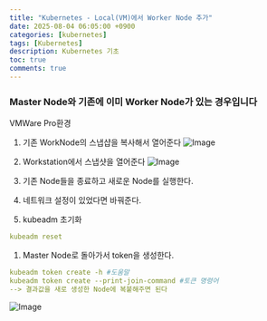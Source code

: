```yaml
---
title: "Kubernetes - Local(VM)에서 Worker Node 추가"
date: 2025-08-04 06:05:00 +0900
categories: [kubernetes]
tags: [Kubernetes]
description: Kubernetes 기초
toc: true
comments: true
---
```


### Master Node와 기존에 이미 Worker Node가 있는 경우입니다

VMWare Pro환경

1. 기존 WorkNode의 스냅샵을 복사해서 열어준다
![Image](https://prod-files-secure.s3.us-west-2.amazonaws.com/e6db513d-ec54-40ff-aa74-2487b0bcfe15/21b55de0-e97e-4c3e-8482-c14068e3facf/Untitled.png?X-Amz-Algorithm=AWS4-HMAC-SHA256&X-Amz-Content-Sha256=UNSIGNED-PAYLOAD&X-Amz-Credential=ASIAZI2LB4667EF6MM5G%2F20250804%2Fus-west-2%2Fs3%2Faws4_request&X-Amz-Date=20250804T072124Z&X-Amz-Expires=3600&X-Amz-Security-Token=IQoJb3JpZ2luX2VjEAcaCXVzLXdlc3QtMiJGMEQCIB7AHhVtbVPvD0H7G861cwA50W86VuaD7iPyONZ%2FsoJrAiAkJMe3bUB2%2FS%2FOKZCRcT4djQv5V6MCNvZp9vuLHzFUwir%2FAwhAEAAaDDYzNzQyMzE4MzgwNSIMk1yj8ynJ2gmPmdMqKtwDQtjtvJyzAhwpHXXPvO8ANBhj2xpQtLURZ2h7dHVcjs5pUoE%2F42NQAlZ1YZVUgTTst400yQ7FuaeZ6zR1DYoZqcqCIrCS6Y1Ii%2BTe1SedvXi0HRHKDUBgdZdPDjDthu6z%2Bnj7kdPYtBhlak7AJa%2FX3ATBFyI95K8h4FKTs3aZh70WG6wgVLXq%2FwELM0FOF0K7xMRD5G8T2imwLQceTLsjtHA9tdcUFpW3DLvlL7HY3GtcD7%2FVDUSEUmT2lCp0u63wnNYc0bJg6n5GefYE6kovj0bpoOvGEMh5pyyqG3jOxblb94hncpYtAxNSYIo7VqleMWyv6xZFAVxfYU3O3sqN8AP50EGAQ%2BVNGqyCJimRwo4hftthYkCBIPn%2F5ypUGffC%2FxSUM%2FD%2FY7JdRlP5b6uJAf6lhy9dztDTdk85Ihk09fDinNgI%2FHZVryf%2BDFf2bLM5TDw4oM5eU6wOmIj7KsjH7lx0m9GJaIiBKSLazuLbI37b2eYeYIdSFR%2FPzNK07Kij3LRt06s7ihuBoCltqgUFEoqIT8D%2Fyny9Om%2BdtS3XEDSD2hsgpvS4iJkMSDu6RtUJYbsyN5fMwG%2F1LGZ%2FovD0Wf8WI5bqrCvo80m24bNV1R3omFvXGWT9EkDkPSswzLbBxAY6pgG2c80%2BKDim0AvuOHFrgeFohRUYrHpDjk3edvNWcqK9CLhWJkoAG3P2jl89JtiBBFgThnnYnclb%2BLA6jAOeTacjyF9PesKLFYzdXkcmobMQy9u5aCGLZeiY8KSd3GSy0jzHQRglzbrEaFp3CGsTCPpDjoonCv%2FP7gYz7CS8BoMeDXXoK1%2Bm%2Bwcrnvj3ZcEAfqMYF9dR%2B0oYWcVIYC0V%2F7oqOca1Ub08&X-Amz-Signature=fc9d7e232065f1c9cf51e5a9a7f8f3188d6bdf38a4b59b1a6eb39bb2ddf0e6ce&X-Amz-SignedHeaders=host&x-amz-checksum-mode=ENABLED&x-id=GetObject)

1. Workstation에서 스냅샷을 열어준다
![Image](https://prod-files-secure.s3.us-west-2.amazonaws.com/e6db513d-ec54-40ff-aa74-2487b0bcfe15/f970e8c2-39e0-470f-823e-d9c5606d3fd1/Untitled.png?X-Amz-Algorithm=AWS4-HMAC-SHA256&X-Amz-Content-Sha256=UNSIGNED-PAYLOAD&X-Amz-Credential=ASIAZI2LB4667EF6MM5G%2F20250804%2Fus-west-2%2Fs3%2Faws4_request&X-Amz-Date=20250804T072124Z&X-Amz-Expires=3600&X-Amz-Security-Token=IQoJb3JpZ2luX2VjEAcaCXVzLXdlc3QtMiJGMEQCIB7AHhVtbVPvD0H7G861cwA50W86VuaD7iPyONZ%2FsoJrAiAkJMe3bUB2%2FS%2FOKZCRcT4djQv5V6MCNvZp9vuLHzFUwir%2FAwhAEAAaDDYzNzQyMzE4MzgwNSIMk1yj8ynJ2gmPmdMqKtwDQtjtvJyzAhwpHXXPvO8ANBhj2xpQtLURZ2h7dHVcjs5pUoE%2F42NQAlZ1YZVUgTTst400yQ7FuaeZ6zR1DYoZqcqCIrCS6Y1Ii%2BTe1SedvXi0HRHKDUBgdZdPDjDthu6z%2Bnj7kdPYtBhlak7AJa%2FX3ATBFyI95K8h4FKTs3aZh70WG6wgVLXq%2FwELM0FOF0K7xMRD5G8T2imwLQceTLsjtHA9tdcUFpW3DLvlL7HY3GtcD7%2FVDUSEUmT2lCp0u63wnNYc0bJg6n5GefYE6kovj0bpoOvGEMh5pyyqG3jOxblb94hncpYtAxNSYIo7VqleMWyv6xZFAVxfYU3O3sqN8AP50EGAQ%2BVNGqyCJimRwo4hftthYkCBIPn%2F5ypUGffC%2FxSUM%2FD%2FY7JdRlP5b6uJAf6lhy9dztDTdk85Ihk09fDinNgI%2FHZVryf%2BDFf2bLM5TDw4oM5eU6wOmIj7KsjH7lx0m9GJaIiBKSLazuLbI37b2eYeYIdSFR%2FPzNK07Kij3LRt06s7ihuBoCltqgUFEoqIT8D%2Fyny9Om%2BdtS3XEDSD2hsgpvS4iJkMSDu6RtUJYbsyN5fMwG%2F1LGZ%2FovD0Wf8WI5bqrCvo80m24bNV1R3omFvXGWT9EkDkPSswzLbBxAY6pgG2c80%2BKDim0AvuOHFrgeFohRUYrHpDjk3edvNWcqK9CLhWJkoAG3P2jl89JtiBBFgThnnYnclb%2BLA6jAOeTacjyF9PesKLFYzdXkcmobMQy9u5aCGLZeiY8KSd3GSy0jzHQRglzbrEaFp3CGsTCPpDjoonCv%2FP7gYz7CS8BoMeDXXoK1%2Bm%2Bwcrnvj3ZcEAfqMYF9dR%2B0oYWcVIYC0V%2F7oqOca1Ub08&X-Amz-Signature=b8d23b48088c73ff18d30be4017636e82c1bb0a4d946e8b7356e859a39b68fb7&X-Amz-SignedHeaders=host&x-amz-checksum-mode=ENABLED&x-id=GetObject)

1. 기존 Node들을 종료하고 새로운 Node를 실행한다.
1. 네트워크 설정이 있었다면 바꿔준다.
1. kubeadm 초기화
```yaml
kubeadm reset
```

1. Master Node로 돌아가서 token을 생성한다.
```yaml
kubeadm token create -h #도움말
kubeadm token create --print-join-command #토큰 명령어
--> 결과값을 새로 생성한 Node에 복붙해주면 된다
```

![Image](https://prod-files-secure.s3.us-west-2.amazonaws.com/e6db513d-ec54-40ff-aa74-2487b0bcfe15/f3aff170-0497-48fa-9f87-e4431356d68c/Untitled.png?X-Amz-Algorithm=AWS4-HMAC-SHA256&X-Amz-Content-Sha256=UNSIGNED-PAYLOAD&X-Amz-Credential=ASIAZI2LB4667EF6MM5G%2F20250804%2Fus-west-2%2Fs3%2Faws4_request&X-Amz-Date=20250804T072124Z&X-Amz-Expires=3600&X-Amz-Security-Token=IQoJb3JpZ2luX2VjEAcaCXVzLXdlc3QtMiJGMEQCIB7AHhVtbVPvD0H7G861cwA50W86VuaD7iPyONZ%2FsoJrAiAkJMe3bUB2%2FS%2FOKZCRcT4djQv5V6MCNvZp9vuLHzFUwir%2FAwhAEAAaDDYzNzQyMzE4MzgwNSIMk1yj8ynJ2gmPmdMqKtwDQtjtvJyzAhwpHXXPvO8ANBhj2xpQtLURZ2h7dHVcjs5pUoE%2F42NQAlZ1YZVUgTTst400yQ7FuaeZ6zR1DYoZqcqCIrCS6Y1Ii%2BTe1SedvXi0HRHKDUBgdZdPDjDthu6z%2Bnj7kdPYtBhlak7AJa%2FX3ATBFyI95K8h4FKTs3aZh70WG6wgVLXq%2FwELM0FOF0K7xMRD5G8T2imwLQceTLsjtHA9tdcUFpW3DLvlL7HY3GtcD7%2FVDUSEUmT2lCp0u63wnNYc0bJg6n5GefYE6kovj0bpoOvGEMh5pyyqG3jOxblb94hncpYtAxNSYIo7VqleMWyv6xZFAVxfYU3O3sqN8AP50EGAQ%2BVNGqyCJimRwo4hftthYkCBIPn%2F5ypUGffC%2FxSUM%2FD%2FY7JdRlP5b6uJAf6lhy9dztDTdk85Ihk09fDinNgI%2FHZVryf%2BDFf2bLM5TDw4oM5eU6wOmIj7KsjH7lx0m9GJaIiBKSLazuLbI37b2eYeYIdSFR%2FPzNK07Kij3LRt06s7ihuBoCltqgUFEoqIT8D%2Fyny9Om%2BdtS3XEDSD2hsgpvS4iJkMSDu6RtUJYbsyN5fMwG%2F1LGZ%2FovD0Wf8WI5bqrCvo80m24bNV1R3omFvXGWT9EkDkPSswzLbBxAY6pgG2c80%2BKDim0AvuOHFrgeFohRUYrHpDjk3edvNWcqK9CLhWJkoAG3P2jl89JtiBBFgThnnYnclb%2BLA6jAOeTacjyF9PesKLFYzdXkcmobMQy9u5aCGLZeiY8KSd3GSy0jzHQRglzbrEaFp3CGsTCPpDjoonCv%2FP7gYz7CS8BoMeDXXoK1%2Bm%2Bwcrnvj3ZcEAfqMYF9dR%2B0oYWcVIYC0V%2F7oqOca1Ub08&X-Amz-Signature=b25dbbf532a1057c354058e18aad093c07affa74a2454447d8ff039dead4f9f2&X-Amz-SignedHeaders=host&x-amz-checksum-mode=ENABLED&x-id=GetObject)


